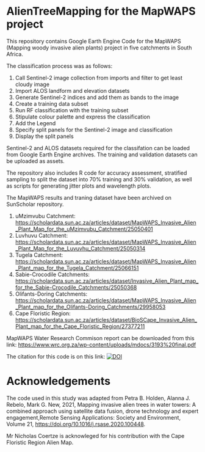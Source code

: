 # AlienTreeMapping for the MapWAPS project
This repository contains Google Earth Engine Code for the MapWAPS (Mapping woody invasive alien plants) project in five catchments in South Africa.

The classification process was as follows:
1. Call Sentinel-2 image collection from imports and filter to get least cloudy image
2. Import ALOS landform and elevation datasets
3. Generate Sentinel-2 indices and add them as bands to the image
4. Create a training data subset
5. Run RF classification with the training subset
6. Stipulate colour palette and express the classification
7. Add the Legend
8. Specify split panels for the Sentinel-2 image and classification
9. Display the split panels

Sentinel-2 and ALOS datasets required for the classifation can be loaded from Google Earth Engine archives. The training and validation datasets can be uploaded as assets. 

The repository also includes R code for accuracy assessment, stratified sampling to split the dataset into 70% training and 30% validation, as well as scripts for generating jitter plots and wavelength plots.

The MapWAPS results and traning dataset have been archived on SunScholar repository. 
1) uMzimvubu Catchment: https://scholardata.sun.ac.za/articles/dataset/MapWAPS_Invasive_Alien_Plant_Map_for_the_uMzimvubu_Catchment/25050401
3) Luvhuvu Catchment: https://scholardata.sun.ac.za/articles/dataset/MapWAPS_Invasive_Alien_Plant_Map_for_the_Luvuvhu_Catchment/25050314
5) Tugela Catchment: https://scholardata.sun.ac.za/articles/dataset/MapWAPS_Invasive_Alien_Plant_map_for_the_Tugela_Catchment/25066151
7) Sabie-Crocodile Catchments: https://scholardata.sun.ac.za/articles/dataset/Invasive_Alien_Plant_map_for_the_Sabie-Crocodile_Catchments/25050368
9) Olifants-Doring Catchments: https://scholardata.sun.ac.za/articles/dataset/MapWAPS_Invasive_Alien_Plant_map_for_the_Olifants-Doring_Catchments/29958053
10) Cape Floristic Region: https://scholardata.sun.ac.za/articles/dataset/BioSCape_Invasive_Alien_Plant_map_for_the_Cape_Floristic_Region/27377211

MapWAPS Water Research Commison report can be downloaded from this link: https://www.wrc.org.za/wp-content/uploads/mdocs/3193%20final.pdf

The citation for this code is on this link: [![DOI](https://zenodo.org/badge/DOI/10.5281/zenodo.16964232.svg)](https://doi.org/10.5281/zenodo.16964232)

# Acknowledgements
The code used in this study was adapted from Petra B. Holden, Alanna J. Rebelo, Mark G. New, 2021, Mapping invasive alien trees in water towers: A combined approach using satellite data fusion, drone technology and expert engagement,Remote Sensing Applications: Society and Environment, Volume 21, https://doi.org/10.1016/j.rsase.2020.100448.

Mr Nicholas Coertze is acknowleged for his contribution with the Cape Floristic Region Alien Map.
